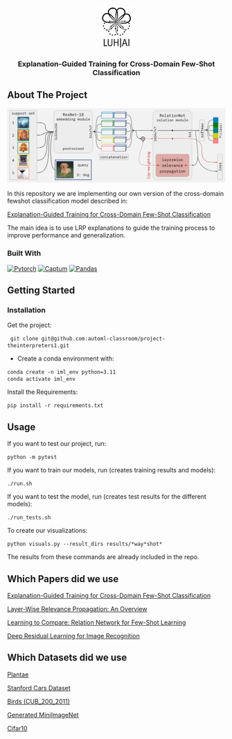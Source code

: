 
<!-- PROJECT LOGO -->
<br />
<div align="center">
  <a href="https://github.com/github_username/repo_name">
    <img src="imgs/luh_ai.png" alt="Logo" width="80px"/>
  </a>

<h3 align="center">Explanation-Guided Training for Cross-Domain Few-Shot Classification</h3>
</div>


<!-- ABOUT THE PROJECT -->
## About The Project

![](imgs/training_architecture_bg.png)

In this repository we are implementing our own version of the cross-domain fewshot classification model described in:

[Explanation-Guided Training for Cross-Domain Few-Shot Classification](https://arxiv.org/pdf/2007.08790.pdf)

The main idea is to use LRP explanations to guide the training process to improve performance and generalization.


### Built With

[![Pytorch][Pytorch-py]][Pytorch-url]
[![Captum][Captum-py]][Captum-url]
[![Pandas][Pandas-py]][Pandas-url]


<!-- GETTING STARTED -->
## Getting Started
### Installation
Get the project:

```shell
 git clone git@github.com:automl-classroom/project-theinterpreters1.git 
 ```

* Create a conda environment with:
```shell
conda create -n iml_env python=3.11
conda activate iml_env
```

Install the Requirements:

```shell
pip install -r requirements.txt
```

<!-- USAGE EXAMPLES -->
## Usage

If you want to test our project, run:

```shell
python -m pytest
```

If you want to train our models, run (creates training results and models):

```shell
./run.sh 
```


If you want to test the model, run (creates test results for the different models):

```shell 
./run_tests.sh
```

To create our visualizations:

```shell
python visuals.py --result_dirs results/*way*shot*
```

The results from these commands are already included in the repo.


## Which Papers did we use

[Explanation-Guided Training for Cross-Domain Few-Shot Classification](https://arxiv.org/pdf/2007.08790.pdf)

[Layer-Wise Relevance Propagation: An Overview](https://iphome.hhi.de/samek/pdf/MonXAI19.pdf)

[Learning to Compare: Relation Network for Few-Shot Learning](https://arxiv.org/pdf/1711.06025.pdf)

[Deep Residual Learning for Image Recognition](https://arxiv.org/abs/1512.03385)


## Which Datasets did we use

[Plantae](https://www.kaggle.com/c/inaturalist-2021/data)

[Stanford Cars Dataset](https://www.kaggle.com/datasets/jessicali9530/stanford-cars-dataset/data)

[Birds (CUB_200_2011)](https://www.kaggle.com/datasets/xiaojiu1414/cub-200-2011)

[Generated MiniImageNet](https://github.com/yaoyao-liu/mini-imagenet-tools)

[Cifar10](https://www.cs.toronto.edu/%7Ekriz/cifar-10-python.tar.gz)

<!-- MARKDOWN LINKS & IMAGES -->
<!-- https://www.markdownguide.org/basic-syntax/#reference-style-links -->
[Pytorch-py]: https://img.shields.io/badge/Pytorch-B026FF?style=for-the-badge&logo=pytorch&logoColor=white
[Pytorch-url]: https://pytorch.com
[Captum-py]: https://img.shields.io/badge/Captum-097969?style=for-the-badge&logo=pytorch&logoColor=white
[Captum-url]: https://captum.ai
[Pandas-py]: https://img.shields.io/badge/Pandas-FFBF00?style=for-the-badge&logo=pandas&logoColor=white
[Pandas-url]: https://pandas.pydata.org

